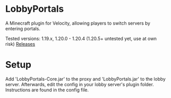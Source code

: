 # LobbyPortals
A Minecraft plugin for Velocity, allowing players to switch servers by entering portals.

Tested versions: 1.19.x, 1.20.0 - 1.20.4 (1.20.5+ untested yet, use at own risk)
<a href="https://github.com/notmaeven/lobbyportals/releases">Releases</a>

# Setup
Add 'LobbyPortals-Core.jar' to the proxy and 'LobbyPortals.jar' to the lobby server.
Afterwards, edit the config in your lobby server's plugin folder. Instructions are found in the config file.

